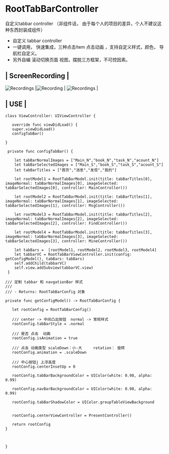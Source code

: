 # RootTabBarController
自定义tabbar controller （非组件话， 由于每个人的项目的差异，个人不建议这种东西封装成组件）
- 自定义 tabbar controller
- 一键调用， 快速集成，三种点击Item 点击动画 ，支持自定义样式，颜色， 导航栏自定义。
- 另外自编 滚动切换页面 视图，摆脱三方框架，不可控因素。

## | ScreenRecording  |

![Recordings](https://github.com/shiliujiejie/RootTabBarController/blob/master/CustomrootTab.gif) |![Recording](https://github.com/shiliujiejie/RootTabBarController/blob/master/ScreenRecording_Normal.gif) | ![Recordings](https://github.com/shiliujiejie/RootTabBarController/blob/master/ScreenRecording_center.gif) | 


## | USE  |

    class ViewController: UIViewController {

       override func viewDidLoad() {
       super.viewDidLoad()
       configTabBar()

    }

     private func configTabBar() {

        let tabBarNormalImages = ["Main_N","book_N","task_N","acount_N"]
        let tabBarSelectedImages = ["Main_S","book_S","task_S","acount_S"]
        let tabBarTitles = ["首页","消息","发现","我的"]
        
        let rootModel1 = RootTabBarModel.init(title: tabBarTitles[0], imageNormal: tabBarNormalImages[0], imageSelected: tabBarSelectedImages[0], controller: MainController())

        let rootModel2 = RootTabBarModel.init(title: tabBarTitles[1], imageNormal: tabBarNormalImages[1], imageSelected: tabBarSelectedImages[1], controller: MsgController())

        let rootModel3 = RootTabBarModel.init(title: tabBarTitles[2], imageNormal: tabBarNormalImages[2], imageSelected: tabBarSelectedImages[2], controller: FindController())

        let rootModel4 = RootTabBarModel.init(title: tabBarTitles[3], imageNormal: tabBarNormalImages[3], imageSelected: tabBarSelectedImages[3], controller: MineController())
        
        let tabBars =  [rootModel1, rootModel2, rootModel3, rootModel4]
        let tabbarVC = RootTabBarViewController.init(config: getConfigModel(), tabBars: tabBars)
        self.addChild(tabbarVC)
        self.view.addSubview(tabbarVC.view)
     }

    /// 定制 tabbar 和 navgationBar 样式
    ///
    /// - Returns: RootTabBarConfig 对象
    
    private func getConfigModel() -> RootTabBarConfig {
    
       let rootConfig = RootTabBarConfig()
       
       /// center -> 中间凸出按钮  normal -> 常规样式
       rootConfig.tabBarStyle = .normal
       
       /// 是否 点击  动画
       rootConfig.isAnimation = true
       
       /// 点击 动画类型 scaleDown：小-大     rotation： 旋转
       rootConfig.animation = .scaleDown
       
       /// 中心按钮j 上浮高度
       rootConfig.centerInsetUp = 0
       
       rootConfig.tabBarBackgroundColor = UIColor(white: 0.98, alpha: 0.99)
       
       rootConfig.navBarBackgroundColor = UIColor(white: 0.98, alpha: 0.99)
       
       rootConfig.tabBarShadowColor = UIColor.groupTableViewBackground
       
       
       rootConfig.centerViewController = PresentController()

       return rootConfig
    }



    }
